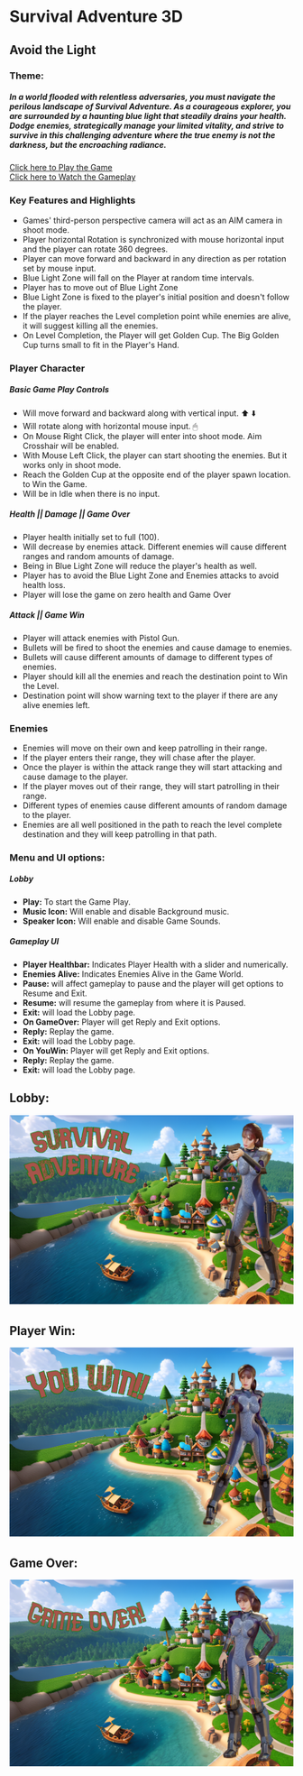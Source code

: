 # Survival Adventure 3D 
## Avoid the Light

### Theme:
##### In a world flooded with relentless adversaries, you must navigate the perilous landscape of Survival Adventure. As a courageous explorer, you are surrounded by a haunting blue light that steadily drains your health. Dodge enemies, strategically manage your limited vitality, and strive to survive in this challenging adventure where the true enemy is not the darkness, but the encroaching radiance.

[Click here to Play the Game](https://pranay7293.itch.io/survival-adventure) <br> [Click here to Watch the Gameplay](https://youtu.be/6l_MpogWFeo)

### Key Features and Highlights
- Games' third-person perspective camera will act as an AIM camera in shoot mode.
- Player horizontal Rotation is synchronized with mouse horizontal input and the player can rotate 360 degrees.
- Player can move forward and backward in any direction as per rotation set by mouse input.
- Blue Light Zone will fall on the Player at random time intervals.
- Player has to move out of Blue Light Zone
- Blue Light Zone is fixed to the player's initial position and doesn't follow the player.
- If the player reaches the Level completion point while enemies are alive, it will suggest killing all the enemies.
- On Level Completion, the Player will get Golden Cup. The Big Golden Cup turns small to fit in the Player's Hand. 


### Player Character
##### Basic Game Play Controls
- Will move forward and backward along with vertical input. ⬆️ ⬇️
- Will rotate along with horizontal mouse input. 🖱 
- On Mouse Right Click, the player will enter into shoot mode. Aim Crosshair will be enabled.
- With Mouse Left Click, the player can start shooting the enemies. But it works only in shoot mode.
- Reach the Golden Cup at the opposite end of the player spawn location. to Win the Game.
- Will be in Idle when there is no input.

##### Health || Damage || Game Over
- Player health initially set to full (100).
- Will decrease by enemies attack. Different enemies will cause different ranges and random amounts of damage.
- Being in Blue Light Zone will reduce the player's health as well.
- Player has to avoid the  Blue Light Zone and Enemies attacks to avoid health loss.
- Player will lose the game on zero health and Game Over

##### Attack || Game Win
- Player will attack enemies with Pistol Gun.
- Bullets will be fired to shoot the enemies and cause damage to enemies.
- Bullets will cause different amounts of damage to different types of enemies.
- Player should kill all the enemies and reach the destination point to Win the Level.
- Destination point will show warning text to the player if there are any alive enemies left.

### Enemies
- Enemies will move on their own and keep patrolling in their range.
- If the player enters their range, they will chase after the player.
- Once the player is within the attack range they will start attacking and cause damage to the player.
- If the player moves out of their range, they will start patrolling in their range.
- Different types of enemies cause different amounts of random damage to the player.
- Enemies are all well positioned in the path to reach the level complete destination and they will keep patrolling in that path.

### Menu and UI options:
##### Lobby
- **Play:** To start the Game Play.
- **Music Icon:** Will enable and disable Background music.
- **Speaker Icon:** Will enable and disable Game Sounds.

##### Gameplay UI
- **Player Healthbar:** Indicates Player Health with a slider and numerically.
- **Enemies Alive:** Indicates Enemies Alive in the Game World.
- **Pause:** will affect gameplay to pause and the player will get options to Resume and Exit.
- **Resume:** will resume the gameplay from where it is Paused.
- **Exit:** will load the Lobby page.
- **On GameOver:** Player will get Reply and Exit options.
- **Reply:** Replay the game.
- **Exit:** will load the Lobby page.
- **On YouWin:** Player will get Reply and Exit options.
- **Reply:** Replay the game.
- **Exit:** will load the Lobby page.

## Lobby: 
![alt text](Assets/2DArt/BGStart.png)

## Player Win: 
![alt text](Assets/2DArt/BGWIN.png)

## Game Over:
![alt text](Assets/2DArt/BGGameOver.png)
